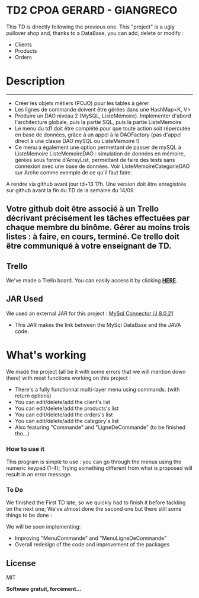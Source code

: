 # TD2 CPOA GERARD - GIANGRECO


This TD is directly following the previous one.
This "project" is a ugly pullover shop and, thanks to a DataBase, you can add, delete or modify :
  - Clients
  - Products
  - Orders
 
# Description
----
- Créer les objets métiers (POJO) pour les tables à gérer
- Les lignes de commande doivent être gérées dans une HashMap<K, V>
- Produire un DAO niveau 2 (MySQL, ListeMémoire). Implémenter d'abord l'architecture globale, puis la
partie SQL, puis la partie ListeMemoire
- Le menu du td1 doit être complété pour que toute action soit répercutée en base de données, grâce à
un appel à la DAOFactory (pas d'appel direct à une classe DAO mySQL ou ListeMemoire !)
- Ce menu a également une option permettant de passer de mySQL à ListeMemoire
ListeMemoireDAO : simulation de données en mémoire, gérées sous forme d'ArrayList<T>, permettant de
faire des tests sans connexion avec une base de données. Voir ListeMemoireCategorieDAO sur Arche
comme exemple de ce qu'il faut faire.

A rendre via github avant jour td+13 17h. Une version doit être enregistrée sur github avant la fin du TD
de la semaine du 14/09.

Votre github doit être associé à un Trello décrivant précisément les tâches effectuées par chaque
membre du binôme. Gérer au moins trois listes : à faire, en cours, terminé. Ce trello doit être
communiqué à votre enseignant de TD.
---
## Trello
We've made a Trello board. You can easily access it by clicking  __[HERE](https://trello.com/invite/b/DcAjprl2/13a303fce6c355e2e568927e7705c048/cpoa2020gerardgiangreco)__.

## JAR Used

  We used an external JAR for this project :
[MySql Connector /J 8.0.21](https://dev.mysql.com/downloads/connector/j/8.0.html)
- This JAR makes the link between the MySql DataBase and the JAVA code. 

# What's working

We made the project (all be it with some errors that we will mention down there) with most functions working on this project :

- There's a fully functionnal multi-layer menu using commands. (with return options)
- You can edit/delete/add the client's list
- You can edit/delete/add the products's list
- You can edit/delete/add the orders's list
- You can edit/delete/add the category's list
- Also featuring "Commande" and "LigneDeCommande" (to be finished tho...)


### How to use it

This program is simple to use : you can go through the menus using the numeric keypad (1-4);
Trying something different from what is proposed will result in an error message.


### To Do

We finished the First TD late, so we quickly had to finish it before tackling on the next one; We've almost done the second one but there still some things to be done :

We will be soon implementing:
 - Improving "MenuCommande" and "MenuLigneDeCommande"
 - Overall redesign of the code and improvement of the packages

License
----
MIT


**Software gratuit, forcément...**


   
